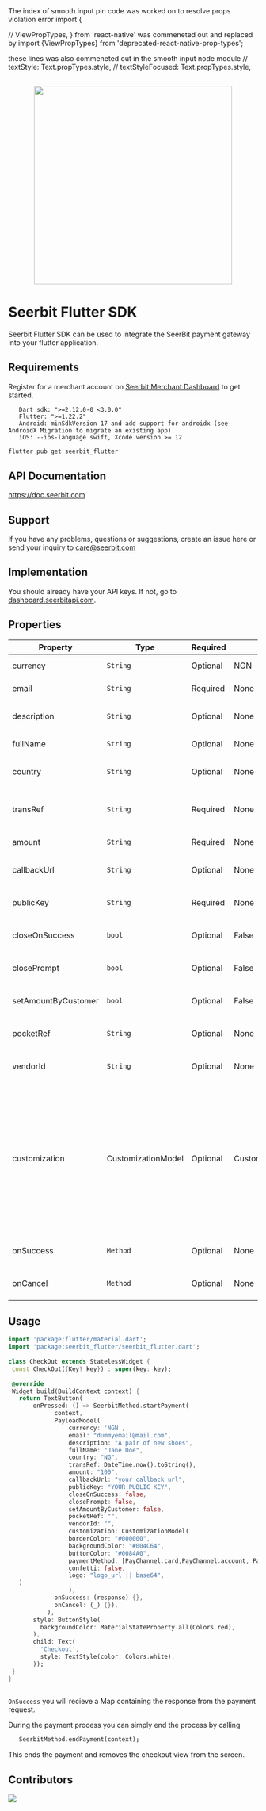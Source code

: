 ##

The index of smooth input pin code was worked on to resolve props violation error
import {

// ViewPropTypes,
} from 'react-native' was commeneted out and replaced by
import {ViewPropTypes} from 'deprecated-react-native-prop-types';

these lines was also commeneted out in the smooth input node module
// textStyle: Text.propTypes.style,
// textStyleFocused: Text.propTypes.style,

##

<p align="center">
<img width="400" valign="top" src="https://assets.seerbitapi.com/images/seerbit_logo_type.png" data-canonical-src="https://res.cloudinary.com/dpejkbof5/image/upload/v1620323718/Seerbit_logo_png_ddcor4.png" style="max-width:100%; ">
</p>
 
# Seerbit Flutter SDK
 
Seerbit Flutter SDK can be used to integrate the SeerBit payment gateway into your flutter application.
 
## Requirements
 
Register for a merchant account on [Seerbit Merchant Dashboard](https://dashboard.seerbitapi.com) to get started.
 
```
   Dart sdk: ">=2.12.0-0 <3.0.0"
   Flutter: ">=1.22.2"
   Android: minSdkVersion 17 and add support for androidx (see AndroidX Migration to migrate an existing app)
   iOS: --ios-language swift, Xcode version >= 12
```
 
```bash
flutter pub get seerbit_flutter
```
 
## API Documentation
 
https://doc.seerbit.com
 
## Support
 
If you have any problems, questions or suggestions, create an issue here or send your inquiry to care@seerbit.com
 
## Implementation
 
You should already have your API keys. If not, go to [dashboard.seerbitapi.com](https://dashboard.seerbitapi.com).
 
## Properties
 
| Property               | Type                | Required | Default              | Desc                                                      |
| ---------------------- | ------------------- | -------- | -------------------- | --------------------------------------------------------- |
| currency               | `String`            | Optional | NGN                  | The currency for the transaction e.g NGN                  |
| email                  | `String`            | Required | None                 | The email of the user to be charged                       |
| description            | `String`            | Optional | None                 | The transaction description which is optional             |
| fullName               | `String`            | Optional | None                 | The fullname of the user to be charged                    |
| country                | `String`            | Optional | None                 | Transaction country which can be optional                 |
| transRef               | `String`            | Required | None                 | Set a unique transaction reference for every transaction  |
| amount                 | `String`            | Required | None                 | The transaction amount in kobo                            |
| callbackUrl            | `String`            | Optional | None                 | This is the redirect url when transaction is successful   |
| publicKey              | `String`            | Required | None                 | Your Public key or see above step to get yours            |
| closeOnSuccess         | `bool`              | Optional | False                | Close checkout when trasaction is successful              |
| closePrompt            | `bool`              | Optional | False                | Close the checkout page if transaction is not initiated   |
| setAmountByCustomer    | `bool`              | Optional | False                | Set to true if you want user to enter transaction amount  |
| pocketRef              | `String`            | Optional | None                 | This is your pocket reference for vendors with pocket     |
| vendorId               | `String`            | Optional | None                 | This is the vendorId of your business using pocket        |
| customization          | CustomizationModel  | Optional | CustomizationModel   | CustomizationMode( borderColor: "#000000", backgroundColor: "#004C64", buttonColor: "#0084A0", paymentMethod:[PayChannel.card, PayChannel.account, PayChannel.transfer, PayChannel.momo], confetti: false ,logo: "logo_url or base64")                                                                                                 |
| onSuccess              | `Method`            | Optional | None                 | Callback method if transaction was successful             |
| onCancel               | `Method`            | Optional | None                 | Callback method if transaction was cancelled              |
 
## Usage
 
```dart
import 'package:flutter/material.dart';
import 'package:seerbit_flutter/seerbit_flutter.dart';
 
class CheckOut extends StatelessWidget {
 const CheckOut({Key? key}) : super(key: key);
 
 @override
 Widget build(BuildContext context) {
   return TextButton(
       onPressed: () => SeerbitMethod.startPayment(
             context,
             PayloadModel(
                 currency: 'NGN',
                 email: "dummyemail@mail.com",
                 description: "A pair of new shoes",
                 fullName: "Jane Doe",
                 country: "NG",
                 transRef: DateTime.now().toString(),
                 amount: "100",
                 callbackUrl: "your callback url",
                 publicKey: "YOUR PUBLIC KEY",
                 closeOnSuccess: false,
                 closePrompt: false,
                 setAmountByCustomer: false,
                 pocketRef: "",
                 vendorId: "",
                 customization: CustomizationModel(
                 borderColor: "#000000",
                 backgroundColor: "#004C64",
                 buttonColor: "#0084A0",
                 paymentMethod: [PayChannel.card,PayChannel.account, PayChannel.transfer],
                 confetti: false,
                 logo: "logo_url || base64",
   )
                 ),
             onSuccess: (response) {},
             onCancel: (_) {}),
           ),
       style: ButtonStyle(
         backgroundColor: MaterialStateProperty.all(Colors.red),
       ),
       child: Text(
         'Checkout',
         style: TextStyle(color: Colors.white),
       ));
 }
}
 
```
 
`OnSuccess` you will recieve a Map containing the response from the payment request.
 
During the payment process you can simply end the process by calling
 
```dart
   SeerbitMethod.endPayment(context);
```
 
This ends the payment and removes the checkout view from the screen.
 
## Contributors
 
<span>
<a href="https://github.com/onuohasilver">
 <img src="https://github.com/onuohasilver.png?size=50">
</a>
</span>
